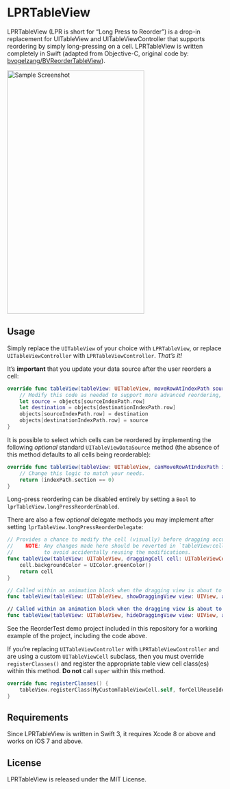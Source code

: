 # LPRTableView

LPRTableView (LPR is short for “Long Press to Reorder”) is a drop-in replacement for UITableView and UITableViewController that supports reordering by simply long-pressing on a cell. LPRTableView is written completely in Swift (adapted from Objective-C, original code by: [bvogelzang/BVReorderTableView](https://github.com/bvogelzang/BVReorderTableView)).

<img alt="Sample Screenshot" width="320" height="568" src="http://f.cl.ly/items/0l0L3X0a2Y3B3J390m3J/SampleScreenshot.png" />


## Usage

Simply replace the `UITableView` of your choice with `LPRTableView`, or replace `UITableViewController` with `LPRTableViewController`. _That’s it!_

It’s **important** that you update your data source after the user reorders a cell:

```swift
override func tableView(tableView: UITableView, moveRowAtIndexPath sourceIndexPath: NSIndexPath, toIndexPath destinationIndexPath: NSIndexPath) {
	// Modify this code as needed to support more advanced reordering, such as between sections.
	let source = objects[sourceIndexPath.row]
	let destination = objects[destinationIndexPath.row]
	objects[sourceIndexPath.row] = destination
	objects[destinationIndexPath.row] = source
}
```

It is possible to select which cells can be reordered by implementing the following _optional_ standard `UITableViewDataSource` method (the absence of this method defaults to all cells being reorderable):

```swift
override func tableView(tableView: UITableView, canMoveRowAtIndexPath indexPath: NSIndexPath) -> Bool {
	// Change this logic to match your needs.
	return (indexPath.section == 0)
}
```

Long-press reordering can be disabled entirely by setting a `Bool` to `lprTableView.longPressReorderEnabled`.

There are also a few _optional_ delegate methods you may implement after setting `lprTableView.longPressReorderDelegate`:

```swift
// Provides a chance to modify the cell (visually) before dragging occurs.
//    NOTE: Any changes made here should be reverted in `tableView:cellForRowAtIndexPath:`
//          to avoid accidentally reusing the modifications.
func tableView(tableView: UITableView, draggingCell cell: UITableViewCell, atIndexPath indexPath: NSIndexPath) -> UITableViewCell {
	cell.backgroundColor = UIColor.greenColor()
	return cell
}

// Called within an animation block when the dragging view is about to show.
func tableView(tableView: UITableView, showDraggingView view: UIView, atIndexPath indexPath: NSIndexPath)

// Called within an animation block when the dragging view is about to hide.
func tableView(tableView: UITableView, hideDraggingView view: UIView, atIndexPath indexPath: NSIndexPath)
```

See the ReorderTest demo project included in this repository for a working example of the project, including the code above.

If you’re replacing `UITableViewController` with `LPRTableViewController` and are using a custom `UITableViewCell` subclass, then you must override `registerClasses()` and register the appropriate table view cell class(es) within this method. **Do not** call `super` within this method.

```swift
override func registerClasses() {
	tableView.registerClass(MyCustomTableViewCell.self, forCellReuseIdentifier: "Cell")
}
```


## Requirements

Since LPRTableView is written in Swift 3, it requires Xcode 8 or above and works on iOS 7 and above.


## License

LPRTableView is released under the MIT License.
